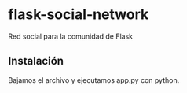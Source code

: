 # flask-social-network
Red social para la comunidad de Flask

## Instalación

Bajamos el archivo y ejecutamos app.py con python.

